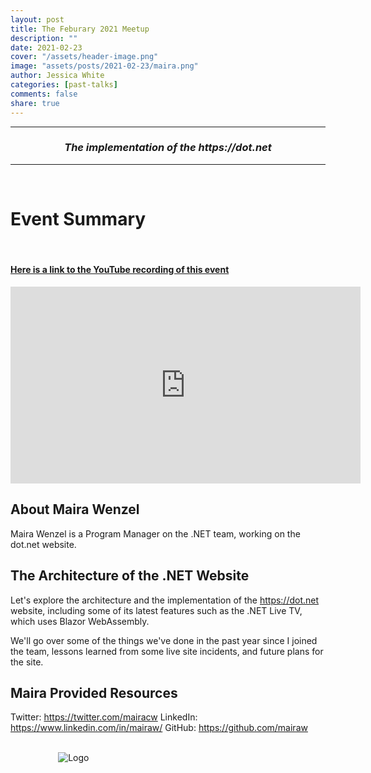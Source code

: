 ```yaml
---
layout: post
title: The Feburary 2021 Meetup
description: ""
date: 2021-02-23
cover: "/assets/header-image.png"
image: "assets/posts/2021-02-23/maira.png"
author: Jessica White
categories: [past-talks]
comments: false
share: true
---
```


----
<center>
<h3 class="quote"><i>The implementation of the https://dot.net</i></h3>
</center>

---
<br/>


# Event Summary



<br/>

#### [Here is a link to the YouTube recording of this event](https://www.youtube.com/watch?v=S7aI6JYLhkI)

<iframe width="560" height="315" src="https://www.youtube.com/embed/kJNW8tNuk4U" frameborder="0" allow="accelerometer; autoplay; clipboard-write; encrypted-media; gyroscope; picture-in-picture" allowfullscreen></iframe>

<br/>

## About Maira Wenzel

Maira Wenzel is a Program Manager on the .NET team, working on the dot.net website.

## The Architecture of the .NET Website

Let's explore the architecture and the implementation of the https://dot.net website, including some of its latest features such as the .NET Live TV, which uses Blazor WebAssembly.

We'll go over some of the things we've done in the past year since I joined the team, lessons learned from some live site incidents, and future plans for the site.

## Maira Provided Resources


Twitter: https://twitter.com/mairacw
LinkedIn: https://www.linkedin.com/in/mairaw/
GitHub: https://github.com/mairaw

<br/>

<div style="text-align:center; width:20%; margin-left: 10%;" markdown="1">
<img src="{{site.baseurl}}/assets/logo.png" alt="Logo">
</div>
